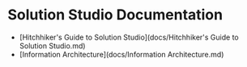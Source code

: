# Solution Studio Documentation

- [Hitchhiker's Guide to Solution Studio](docs/Hitchhiker's Guide to Solution Studio.md)
- [Information Architecture](docs/Information Architecture.md)
